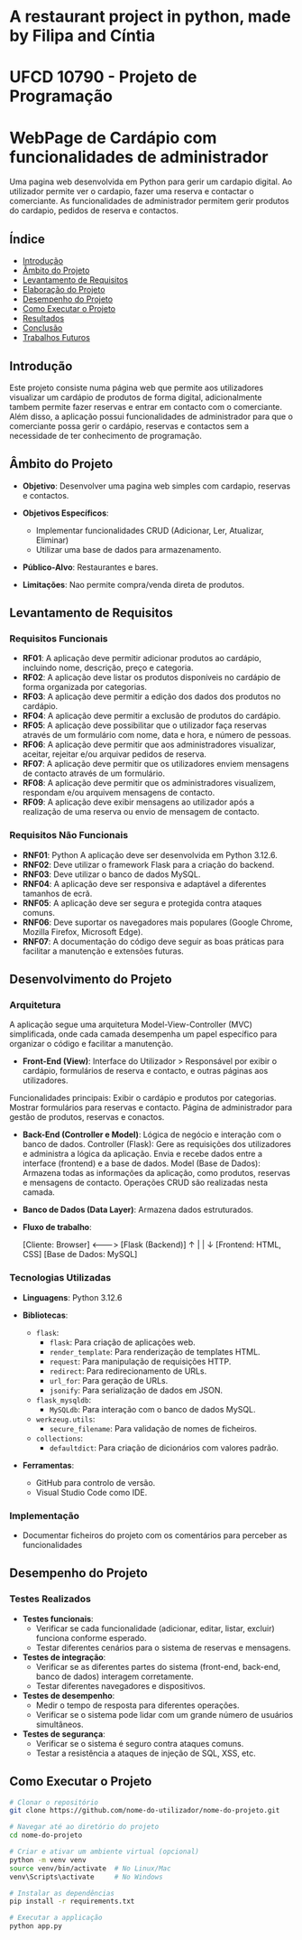 # A restaurant project in python, made by Filipa and Cíntia

# UFCD 10790 - Projeto de Programação

# WebPage de Cardápio com funcionalidades de administrador

Uma pagina web desenvolvida em Python para gerir um cardapio digital.
Ao utilizador permite ver o cardapio, fazer uma reserva e contactar o comerciante. As funcionalidades de administrador permitem gerir produtos do cardapio, pedidos de reserva e contactos.

## Índice

- [Introdução](#introdução)
- [Âmbito do Projeto](#âmbito-do-projeto)
- [Levantamento de Requisitos](#levantamento-de-requisitos)
- [Elaboração do Projeto](#elaboração-do-projeto)
- [Desempenho do Projeto](#desempenho-do-projeto)
- [Como Executar o Projeto](#como-executar-o-projeto)
- [Resultados](#resultados)
- [Conclusão](#conclusão)
- [Trabalhos Futuros](#trabalhos-futuros)

## Introdução

Este projeto consiste numa página web que permite aos utilizadores visualizar um cardápio de produtos de forma digital, adicionalmente tambem permite fazer reservas e entrar em contacto com o comerciante. Além disso, a aplicação possui funcionalidades de administrador para que o comerciante possa gerir o cardápio, reservas e contactos sem a necessidade de ter conhecimento de programação.

## Âmbito do Projeto

- **Objetivo**: Desenvolver uma pagina web simples com cardapio, reservas e contactos.

- **Objetivos Específicos**:

  - Implementar funcionalidades CRUD (Adicionar, Ler, Atualizar, Eliminar)
  - Utilizar uma base de dados para armazenamento.

- **Público-Alvo**: Restaurantes e bares.

- **Limitações**: Nao permite compra/venda direta de produtos.

## Levantamento de Requisitos

### Requisitos Funcionais

- **RF01**: A aplicação deve permitir adicionar produtos ao cardápio, incluindo nome, descrição, preço e categoria.
- **RF02**: A aplicação deve listar os produtos disponíveis no cardápio de forma organizada por categorias.
- **RF03**: A aplicação deve permitir a edição dos dados dos produtos no cardápio.
- **RF04**: A aplicação deve permitir a exclusão de produtos do cardápio.
- **RF05**: A aplicação deve possibilitar que o utilizador faça reservas através de um formulário com nome, data e hora, e número de pessoas.
- **RF06**: A aplicação deve permitir que aos administradores visualizar, aceitar, rejeitar e/ou arquivar pedidos de reserva.
- **RF07**:  A aplicação deve permitir que os utilizadores enviem mensagens de contacto através de um formulário.
- **RF08**: A aplicação deve permitir que os administradores visualizem, respondam e/ou arquivem mensagens de contacto.
- **RF09**: A aplicação deve exibir mensagens ao utilizador após a realização de uma reserva ou envio de mensagem de contacto.

### Requisitos Não Funcionais

- **RNF01**: Python A aplicação deve ser desenvolvida em Python 3.12.6.
- **RNF02**: Deve utilizar o framework Flask para a criação do backend.
- **RNF03**: Deve utilizar o banco de dados MySQL.
- **RNF04**: A aplicação deve ser responsiva e adaptável a diferentes tamanhos de ecrã.
- **RNF05**: A aplicação deve ser segura e protegida contra ataques comuns.
- **RNF06**: Deve suportar os navegadores mais populares (Google Chrome, Mozilla Firefox, Microsoft Edge).
- **RNF07**: A documentação do código deve seguir as boas práticas para facilitar a manutenção e extensões futuras.

## Desenvolvimento do Projeto

### Arquitetura

A aplicação segue uma arquitetura Model-View-Controller (MVC) simplificada, onde cada camada desempenha um papel específico para organizar o código e facilitar a manutenção.

- **Front-End (View)**: Interface do Utilizador > Responsável por exibir o cardápio, formulários de reserva e contacto, e outras páginas aos utilizadores.
             
Funcionalidades principais:
  Exibir o cardápio e produtos por categorias.
  Mostrar formulários para reservas e contacto.
  Página de administrador para gestão de produtos, reservas e conactos.

- **Back-End (Controller e Model)**: Lógica de negócio e interação com o banco de dados.
Controller (Flask):
  Gere as requisições dos utilizadores e administra a lógica da aplicação.
  Envia e recebe dados entre a interface (frontend) e a base de dados.
Model (Base de Dados):
  Armazena todas as informações da aplicação, como produtos, reservas e mensagens de contacto.
  Operações CRUD são realizadas nesta camada.

- **Banco de Dados (Data Layer)**: Armazena dados estruturados.

- **Fluxo de trabalho**:

    [Cliente: Browser] <---> [Flask (Backend)]
         ↑                           |
         |                           ↓
    [Frontend: HTML, CSS] [Base de Dados: MySQL]

### Tecnologias Utilizadas

- **Linguagens**: Python 3.12.6
- **Bibliotecas**:
  - `flask`: 
    - `flask`: Para criação de aplicações web.
    - `render_template`: Para renderização de templates HTML.
    - `request`: Para manipulação de requisições HTTP.
    - `redirect`: Para redirecionamento de URLs.
    - `url_for`: Para geração de URLs.
    - `jsonify`: Para serialização de dados em JSON.
  - `flask_mysqldb`:
    - `MySQLdb`: Para interação com o banco de dados MySQL.
  - `werkzeug.utils`:
    - `secure_filename`: Para validação de nomes de ficheiros.
  - `collections`:
    - `defaultdict`: Para criação de dicionários com valores padrão.

- **Ferramentas**:
  - GitHub para controlo de versão.
  - Visual Studio Code como IDE.

### Implementação

- Documentar ficheiros do projeto com os comentários para perceber as funcionalidades

## Desempenho do Projeto

### Testes Realizados

- **Testes funcionais**: 
  - Verificar se cada funcionalidade (adicionar, editar, listar, excluir) funciona conforme esperado.
  - Testar diferentes cenários para o sistema de reservas e mensagens.
- **Testes de integração**:
  - Verificar se as diferentes partes do sistema (front-end, back-end, banco de dados) interagem corretamente. 
  - Testar diferentes navegadores e dispositivos.
- **Testes de desempenho**:
  - Medir o tempo de resposta para diferentes operações.
  - Verificar se o sistema pode lidar com um grande número de usuários simultâneos.
- **Testes de segurança**:
  - Verificar se o sistema é seguro contra ataques comuns.
  - Testar a resistência a ataques de injeção de SQL, XSS, etc.

## Como Executar o Projeto

```bash
# Clonar o repositório
git clone https://github.com/nome-do-utilizador/nome-do-projeto.git

# Navegar até ao diretório do projeto
cd nome-do-projeto

# Criar e ativar um ambiente virtual (opcional)
python -m venv venv
source venv/bin/activate  # No Linux/Mac
venv\Scripts\activate     # No Windows

# Instalar as dependências
pip install -r requirements.txt 

# Executar a applicação
python app.py
```
